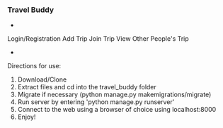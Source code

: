 ### Travel Buddy

-
Login/Registration
Add Trip
Join Trip
View Other People's Trip

-
Directions for use:
1. Download/Clone
2. Extract files and cd into the travel_buddy folder
3. Migrate if necessary (python manage.py makemigrations/migrate)
4. Run server by entering 'python manage.py runserver'
5. Connect to the web using a browser of choice using localhost:8000
6. Enjoy!
